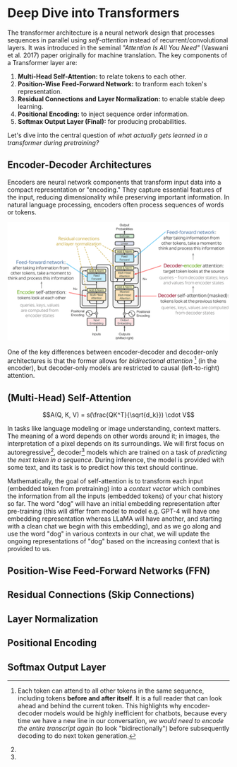 # Deep Dive into Transformers
The transformer architecture is a neural network design that processes sequences in parallel using _self-attention_ instead of recurrent/convolutional layers. It was introduced in the seminal _"Attention Is All You Need"_ (Vaswani et al. 2017) paper originally for machine translation. The key components of a Transformer layer are:
1. **Multi-Head Self-Attention:** to relate tokens to each other.
2. **Position-Wise Feed-Forward Network:** to tranform each token's representation.
3. **Residual Connections and Layer Normalization:** to enable stable deep learning.
4. **Positional Encoding:** to inject sequence order information.
5. **Softmax Output Layer (Final):** for producing probabilities. 

Let's dive into the central question of _what actually gets learned in a transformer during pretraining?_ 

## Encoder-Decoder Architectures

Encoders are neural network components that transform input data into a compact representation or "encoding." They capture essential features of the input, reducing dimensionality while preserving important information. In natural language processing, encoders often process sequences of words or tokens. 

![Alt text](image.png)

One of the key differences between encoder-decoder and decoder-only architectures is that the former allows for _bidirectional attention_ [^3] (in the encoder), but decoder-only models are restricted to causal (left-to-right) attention.

## (Multi-Head) Self-Attention

$$A(Q, K, V) = s(\frac{QK^T}{\sqrt{d_k}}) \cdot V$$

In tasks like language modeling or image understanding, context matters. The meaning of a word depends on other words around it; in images, the interpretation of a pixel depends on its surroundings. We will first focus on autoregressive[^1], decoder[^2] models which are trained on a task of _predicting the next token in a sequence_. During inference, the model is provided with some text, and its task is to predict how this text should continue. 

Mathematically, the goal of self-attention is to transform each input (embedded token from pretraining) into a _context vector_ which combines the information from all the inputs (embedded tokens) of your chat history so far. The word "dog" will have an initial embedding representation after pre-training (this will differ from model to model e.g. GPT-4 will have one embedding representation whereas LLaMA will have another, and starting with a clean chat we begin with this embedding), and as we go along and use the word "dog" in various contexts in our chat, we will update the ongoing representations of "dog" based on the increasing context that is provided to us.  

## Position-Wise Feed-Forward Networks (FFN)

## Residual Connections (Skip Connections)

## Layer Normalization

## Positional Encoding

## Softmax Output Layer

[^0]:
[^1]:
[^2]: 
[^3]: Each token can attend to all other tokens in the same sequence, including tokens **before and after itself**. It is a full reader that can look ahead and behind the current token. This highlights why encoder-decoder models would be highly inefficient for chatbots, because every time we have a new line in our conversation, _we would need to encode the entire transcript again_ (to look "bidirectionally") before subsequently decoding to do next token generation. 
